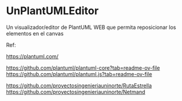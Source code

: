 # UnPlantUMLEditor

Un visualizador/editor de PlantUML WEB que permita reposicionar los elementos en el canvas

Ref:

https://plantuml.com/

https://github.com/plantuml/plantuml-core?tab=readme-ov-file
https://github.com/plantuml/plantuml.js?tab=readme-ov-file

https://github.com/proyectosingenieriauninorte/RutaEstrella
https://github.com/proyectosingenieriauninorte/Netmand

